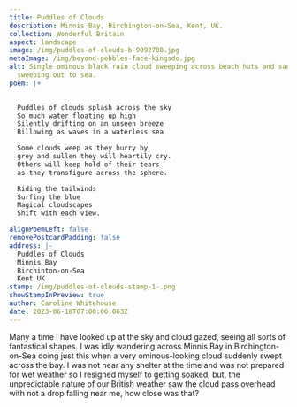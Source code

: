 ```yaml
---
title: Puddles of Clouds
description: Minnis Bay, Birchington-on-Sea, Kent, UK.
collection: Wonderful Britain
aspect: landscape
image: /img/puddles-of-clouds-b-9092708.jpg
metaImage: /img/beyond-pebbles-face-kingsdo.jpg
alt: Single ominous black rain cloud sweeping across beach huts and sandy bay,
  sweeping out to sea.
poem: |+
  

  Puddles of clouds splash across the sky
  So much water floating up high
  Silently drifting on an unseen breeze
  Billowing as waves in a waterless sea

  Some clouds weep as they hurry by
  grey and sullen they will heartily cry.
  Others will keep hold of their tears  
  as they transfigure across the sphere.

  Riding the tailwinds
  Surfing the blue
  Magical cloudscapes
  Shift with each view.

alignPoemLeft: false
removePostcardPadding: false
address: |-
  Puddles of Clouds
  Minnis Bay
  Birchinton-on-Sea
  Kent UK
stamp: /img/puddles-of-clouds-stamp-1-.png
showStampInPreview: true
author: Caroline Whitehouse
date: 2023-06-18T07:00:06.063Z
---
```

Many a time I have looked up at the sky and cloud gazed, seeing all sorts of fantastical shapes. I was idly wandering across Minnis Bay in Birchington-on-Sea doing just this when a very ominous-looking cloud suddenly swept across the bay. I was not near any shelter at the time and was not prepared for wet weather so I resigned myself to getting soaked, but, the unpredictable nature of our British weather saw the cloud pass overhead with not a drop falling near me, how close was that?